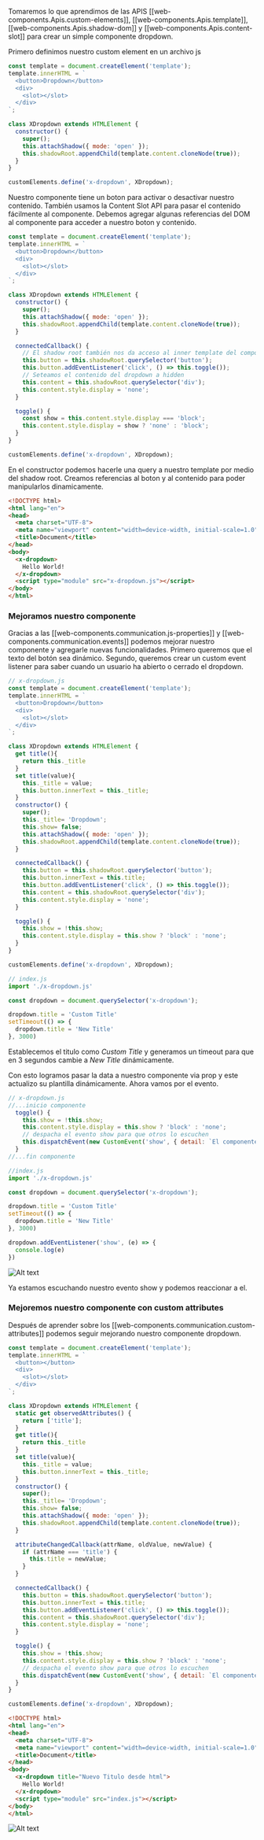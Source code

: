 Tomaremos lo que aprendimos de las APIS [[web-components.Apis.custom-elements]], [[web-components.Apis.template]], [[web-components.Apis.shadow-dom]] y [[web-components.Apis.content-slot]] para crear un simple componente dropdown.

Primero definimos nuestro custom element en un archivo js
```js
const template = document.createElement('template');
template.innerHTML = `
  <button>Dropdown</button>
  <div>
    <slot></slot>
  </div>
`;

class XDropdown extends HTMLElement {
  constructor() {
    super();
    this.attachShadow({ mode: 'open' });
    this.shadowRoot.appendChild(template.content.cloneNode(true));
  }
}

customElements.define('x-dropdown', XDropdown);
```

Nuestro componente tiene un boton para activar o desactivar nuestro contenido. También usamos la Content Slot API para pasar el contenido fácilmente al componente.
Debemos agregar algunas referencias del DOM al componente para acceder a nuestro boton y contenido.
```js
const template = document.createElement('template');
template.innerHTML = `
  <button>Dropdown</button>
  <div>
    <slot></slot>
  </div>
`;

class XDropdown extends HTMLElement {
  constructor() {
    super();
    this.attachShadow({ mode: 'open' });
    this.shadowRoot.appendChild(template.content.cloneNode(true));
  }

  connectedCallback() {
    // El shadow root también nos da acceso al inner template del componente
    this.button = this.shadowRoot.querySelector('button');
    this.button.addEventListener('click', () => this.toggle());
    // Seteamos el contenido del dropdown a hidden
    this.content = this.shadowRoot.querySelector('div');
    this.content.style.display = 'none';
  }

  toggle() {
    const show = this.content.style.display === 'block';
    this.content.style.display = show ? 'none' : 'block';
  }
}

customElements.define('x-dropdown', XDropdown);
```

En el constructor podemos hacerle una query a nuestro template por medio del shadow root. Creamos referencias al boton y al contenido para poder manipularlos dinamicamente. 

```html
<!DOCTYPE html>
<html lang="en">
<head>
  <meta charset="UTF-8">
  <meta name="viewport" content="width=device-width, initial-scale=1.0">
  <title>Document</title>
</head>
<body>
  <x-dropdown>
    Hello World!
  </x-dropdown>
  <script type="module" src="x-dropdown.js"></script>
</body>
</html>
```

### Mejoramos nuestro componente
Gracias a las [[web-components.communication.js-properties]] y [[web-components.communication.events]] podemos mejorar nuestro componente y agregarle nuevas funcionalidades. Primero queremos que el texto del botón sea dinámico. Segundo, queremos crear un custom event listener para saber cuando un usuario ha abierto o cerrado el dropdown.

```js
// x-dropdown.js
const template = document.createElement('template');
template.innerHTML = `
  <button>Dropdown</button>
  <div>
    <slot></slot>
  </div>
`;

class XDropdown extends HTMLElement {
  get title(){
    return this._title
  }
  set title(value){
    this._title = value;
    this.button.innerText = this._title;
  }
  constructor() {
    super();
    this._title= 'Dropdown';
    this.show= false;
    this.attachShadow({ mode: 'open' });
    this.shadowRoot.appendChild(template.content.cloneNode(true));
  }

  connectedCallback() {
    this.button = this.shadowRoot.querySelector('button');
    this.button.innerText = this.title;
    this.button.addEventListener('click', () => this.toggle());
    this.content = this.shadowRoot.querySelector('div');
    this.content.style.display = 'none';
  }

  toggle() {
    this.show = !this.show;
    this.content.style.display = this.show ? 'block' : 'none';
  }
}

customElements.define('x-dropdown', XDropdown);
```

```js
// index.js
import './x-dropdown.js'

const dropdown = document.querySelector('x-dropdown');

dropdown.title = 'Custom Title'
setTimeout(() => {
  dropdown.title = 'New Title'
}, 3000)
```

Establecemos el titulo como *Custom Title* y generamos un timeout para que en 3 segundos cambie a *New Title* dinámicamente.

Con esto logramos pasar la data a nuestro componente via prop y este actualizo su plantilla dinámicamente. Ahora vamos por el evento.

```js
// x-dropdown.js
//...inicio componente
  toggle() {
    this.show = !this.show;
    this.content.style.display = this.show ? 'block' : 'none';
    // despacha el evento show para que otros lo escuchen
    this.dispatchEvent(new CustomEvent('show', { detail: `El componente esta ${this.show ? 'Visible' : 'Oculto'}` }));
  }
//...fin componente

```
```js
//index.js
import './x-dropdown.js'

const dropdown = document.querySelector('x-dropdown');

dropdown.title = 'Custom Title'
setTimeout(() => {
  dropdown.title = 'New Title'
}, 3000)

dropdown.addEventListener('show', (e) => {
  console.log(e)
})

```
![Alt text](image-10.png)

Ya estamos escuchando nuestro evento show y podemos reaccionar a el.

### Mejoremos nuestro componente con custom attributes
Después de aprender sobre los [[web-components.communication.custom-attributes]] podemos seguir mejorando nuestro componente dropdown.


```js
const template = document.createElement('template');
template.innerHTML = `
  <button></button>
  <div>
    <slot></slot>
  </div>
`;

class XDropdown extends HTMLElement {
  static get observedAttributes() {
    return ['title'];
  }
  get title(){
    return this._title
  }
  set title(value){
    this._title = value;
    this.button.innerText = this._title;
  }
  constructor() {
    super();
    this._title= 'Dropdown';
    this.show= false;
    this.attachShadow({ mode: 'open' });
    this.shadowRoot.appendChild(template.content.cloneNode(true));
  }

  attributeChangedCallback(attrName, oldValue, newValue) {
    if (attrName === 'title') {
      this.title = newValue;
    }
  }

  connectedCallback() {
    this.button = this.shadowRoot.querySelector('button');
    this.button.innerText = this.title;
    this.button.addEventListener('click', () => this.toggle());
    this.content = this.shadowRoot.querySelector('div');
    this.content.style.display = 'none';
  }

  toggle() {
    this.show = !this.show;
    this.content.style.display = this.show ? 'block' : 'none';
    // despacha el evento show para que otros lo escuchen
    this.dispatchEvent(new CustomEvent('show', { detail: `El componente esta ${this.show ? 'Visible' : 'Oculto'}` }));
  }
}

customElements.define('x-dropdown', XDropdown);
```

```html
<!DOCTYPE html>
<html lang="en">
<head>
  <meta charset="UTF-8">
  <meta name="viewport" content="width=device-width, initial-scale=1.0">
  <title>Document</title>
</head>
<body>
  <x-dropdown title="Nuevo Titulo desde html">
    Hello World!
  </x-dropdown>
  <script type="module" src="index.js"></script>
</body>
</html>
```

![Alt text](image-13.png)